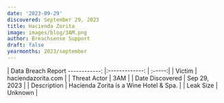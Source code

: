 ```yaml
---
date: '2023-09-29'
discovered: September 29, 2023
title: Hacienda Zorita
image: images/blog/3AM.png
author: Breachsense Support
draft: false
yearmonths: 2023/september
---
```



| Data Breach Report
------------:     |:-------------:    | :-----:|
| Victim      | haciendazorita.com      | 
| Threat Actor      | 3AM      | 
| Date Discovered      | Sep 29, 2023      | 
| Description      | Hacienda Zorita is a Wine Hotel & Spa.      | 
| Leak Size      | Unknown      | 

